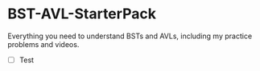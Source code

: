# BST-AVL-StarterPack
Everything you need to understand BSTs and AVLs, including my practice problems and videos.
- [ ] Test

